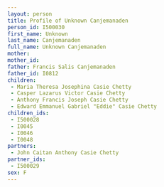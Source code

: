 ```yaml
---
layout: person
title: Profile of Unknown Canjemanaden
person_id: I500030
first_name: Unknown
last_name: Canjemanaden
full_name: Unknown Canjemanaden
mother: 
mother_id: 
father: Francis Salis Canjemanaden
father_id: I0812
children:
 - Maria Theresa Josephina Casie Chetty
 - Casper Lazarus Victor Casie Chetty
 - Anthony Francis Joseph Casie Chetty
 - Edward Emmanuel Gabriel "Eddie" Casie Chetty
children_ids:
 - I500028
 - I0045
 - I0046
 - I0048
partners:
 - John Caitan Anthony Casie Chetty
partner_ids:
 - I500029
sex: F
---
```


